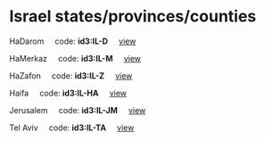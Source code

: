 # Israel states/provinces/counties
HaDarom&nbsp;&nbsp;&nbsp;&nbsp;&nbsp;code: **id3:IL-D**&nbsp;&nbsp;&nbsp;&nbsp;&nbsp;[view](../../export/geojson/medium/id3/il/d.geojson)&nbsp;&nbsp;&nbsp;&nbsp;&nbsp;


HaMerkaz&nbsp;&nbsp;&nbsp;&nbsp;&nbsp;code: **id3:IL-M**&nbsp;&nbsp;&nbsp;&nbsp;&nbsp;[view](../../export/geojson/medium/id3/il/m.geojson)&nbsp;&nbsp;&nbsp;&nbsp;&nbsp;


HaZafon&nbsp;&nbsp;&nbsp;&nbsp;&nbsp;code: **id3:IL-Z**&nbsp;&nbsp;&nbsp;&nbsp;&nbsp;[view](../../export/geojson/medium/id3/il/z.geojson)&nbsp;&nbsp;&nbsp;&nbsp;&nbsp;


Haifa&nbsp;&nbsp;&nbsp;&nbsp;&nbsp;code: **id3:IL-HA**&nbsp;&nbsp;&nbsp;&nbsp;&nbsp;[view](../../export/geojson/medium/id3/il/ha.geojson)&nbsp;&nbsp;&nbsp;&nbsp;&nbsp;


Jerusalem&nbsp;&nbsp;&nbsp;&nbsp;&nbsp;code: **id3:IL-JM**&nbsp;&nbsp;&nbsp;&nbsp;&nbsp;[view](../../export/geojson/medium/id3/il/jm.geojson)&nbsp;&nbsp;&nbsp;&nbsp;&nbsp;


Tel Aviv&nbsp;&nbsp;&nbsp;&nbsp;&nbsp;code: **id3:IL-TA**&nbsp;&nbsp;&nbsp;&nbsp;&nbsp;[view](../../export/geojson/medium/id3/il/ta.geojson)&nbsp;&nbsp;&nbsp;&nbsp;&nbsp;

